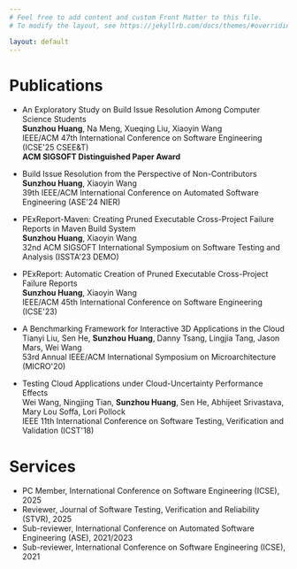 ```yaml
---
# Feel free to add content and custom Front Matter to this file.
# To modify the layout, see https://jekyllrb.com/docs/themes/#overriding-theme-defaults

layout: default
---
```


# Publications
- An Exploratory Study on Build Issue Resolution Among Computer Science Students  
**Sunzhou Huang**, Na Meng, Xueqing Liu, Xiaoyin Wang  
IEEE/ACM 47th International Conference on Software Engineering (ICSE'25 CSEE&T)  
**ACM SIGSOFT Distinguished Paper Award**  

- Build Issue Resolution from the Perspective of Non-Contributors  
**Sunzhou Huang**, Xiaoyin Wang  
39th IEEE/ACM International Conference on Automated Software Engineering (ASE'24 NIER)

- PExReport-Maven: Creating Pruned Executable Cross-Project Failure Reports in Maven Build System  
**Sunzhou Huang**, Xiaoyin Wang  
32nd ACM SIGSOFT International Symposium on Software Testing and Analysis (ISSTA'23 DEMO)

- PExReport: Automatic Creation of Pruned Executable Cross-Project Failure Reports  
**Sunzhou Huang**, Xiaoyin Wang  
IEEE/ACM 45th International Conference on Software Engineering (ICSE'23)

- A Benchmarking Framework for Interactive 3D Applications in the Cloud  
Tianyi Liu, Sen He, **Sunzhou Huang**, Danny Tsang, Lingjia Tang, Jason Mars, Wei Wang  
53rd Annual IEEE/ACM International Symposium on Microarchitecture (MICRO'20)

- Testing Cloud Applications under Cloud-Uncertainty Performance Effects    
Wei Wang, Ningjing Tian, **Sunzhou Huang**, Sen He, Abhijeet Srivastava, Mary Lou Soffa, Lori Pollock  
IEEE 11th International Conference on Software Testing, Verification and Validation (ICST'18)

# Services
- PC Member, International Conference on Software Engineering (ICSE), 2025
- Reviewer, Journal of Software Testing, Verification and Reliability (STVR), 2025
- Sub-reviewer,  International Conference on Automated Software Engineering (ASE), 2021/2023
- Sub-reviewer, International Conference on Software Engineering (ICSE), 2021
  
